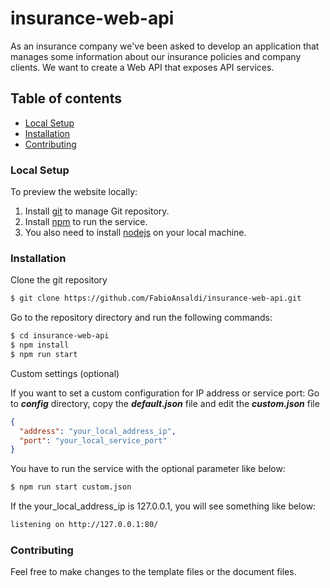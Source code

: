 # insurance-web-api
As an insurance company we've been asked to develop an application that manages some information about our insurance policies and company clients. We want to create a Web API that exposes API services.

## Table of contents
- [Local Setup](#local-setup)
- [Installation](#installation)
- [Contributing](#contributing)

### Local Setup
To preview the website locally:
1. Install [git](https://git-scm.com/) to manage Git repository.
2. Install [npm](https://www.npmjs.com/) to run the service.
3. You also need to install [nodejs](https://nodejs.org/en/) on your local machine.

### Installation

Clone the git repository

```sh
$ git clone https://github.com/FabioAnsaldi/insurance-web-api.git
```

Go to the repository directory and run the following commands:

```sh
$ cd insurance-web-api
$ npm install
$ npm run start
```

Custom settings (optional)

If you want to set a custom configuration for IP address or service port:
Go to ***config*** directory, copy the ***default.json*** file and edit the ***custom.json*** file

```json
{
  "address": "your_local_address_ip",
  "port": "your_local_service_port"
}
```

You have to run the service with the optional parameter like below:

```sh
$ npm run start custom.json
```
If the your_local_address_ip is 127.0.0.1, you will see something like below:

```sh
listening on http://127.0.0.1:80/
```

### Contributing

Feel free to make changes to the template files or the document files.
